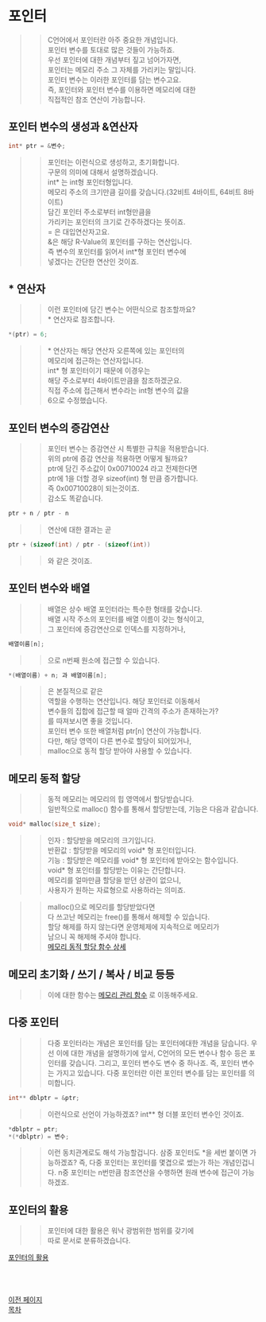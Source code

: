 # 포인터 

>> C언어에서 포인터란 아주 중요한 개념입니다.  
>> 포인터 변수를 토대로 많은 것들이 가능하죠.  
>> 우선 포인터에 대한 개념부터 짚고 넘어가자면,   
>> 포인터는 메모리 주소 그 자체를 가리키는 말입니다.  
>> 포인터 변수는 이러한 포인터를 담는 변수고요.  
>> 즉, 포인터와 포인터 변수를 이용하면 메모리에 대한  
>> 직접적인 참조 연산이 가능합니다. 

## 포인터 변수의 생성과 &연산자
```C
int* ptr = &변수;
```
>> 포인터는 이런식으로 생성하고, 초기화합니다.  
>> 구문의 의미에 대해서 설명하겠습니다.  
>> int* 는 int형 포인터형입니다.  
>> 메모리 주소의 크기만큼 길이를 갖습니다.(32비트 4바이트, 64비트 8바이트)  
>> 담긴 포인터 주소로부터 int형만큼을  
>> 가리키는 포인터의 크기로 간주하겠다는 뜻이죠.  
>> \= 은 대입연산자고요.  
>> &은 해당 R-Value의 포인터를 구하는 연산입니다.  
>> 즉 변수의 포인터를 읽어서 int\*형 포인터 변수에  
>> 넣겠다는 간단한 연산인 것이죠.  

## * 연산자 
>> 이런 포인터에 담긴 변수는 어떤식으로 참조할까요?  
>> \* 연산자로 참조합니다.  
```C
*(ptr) = 6;
```
>> \* 연산자는 해당 연산자 오른쪽에 있는 포인터의   
>> 메모리에 접근하는 연산자입니다.  
>> int* 형 포인터이기 때문에 이경우는   
>> 해당 주소로부터 4바이트만큼을 참조하겠군요.  
>> 직접 주소에 접근해서 변수라는 int형 변수의 값을  
>> 6으로 수정했습니다.  

## 포인터 변수의 증감연산
>> 포인터 변수는 증감연산 시 특별한 규칙을 적용받습니다.  
>> 위의 ptr에 증감 연산을 적용하면 어떻게 될까요?  
>> ptr에 담긴 주소값이 0x00710024 라고 전제한다면  
>> ptr에 1을 더할 경우 sizeof(int) 형 만큼 증가합니다.  
>> 즉 0x00710028이 되는것이죠.  
>> 감소도 똑같습니다.  
```C
ptr + n / ptr - n 
```
>> 연산에 대한 결과는 곧  
```C 
ptr + (sizeof(int) / ptr - (sizeof(int)) 
```
>> 와 같은 것이죠.  

## 포인터 변수와 배열  
>> 배열은 상수 배열 포인터라는 특수한 형태를 갖습니다.  
>> 배열 시작 주소의 포인터를 배열 이름이 갖는 형식이고,  
>> 그 포인터에 증감연산으로 인덱스를 지정하거나,
```C
배열이름[n];
```
>> 으로 n번째 원소에 접근할 수 있습니다. 
```C 
*(배열이름) + n; 과 배열이름[n]; 
```
>> 은 본질적으로 같은  
>> 역할을 수행하는 연산입니다. 해당 포인터로 이동해서  
>> 변수들의 집합에 접근할 때 얼마 간격의 주소가 존재하는가?  
>> 를 따져보시면 좋을 것입니다.  
>> 포인터 변수 또한 배열처럼 ptr[n] 연산이 가능합니다.  
>> 다만, 해당 영역이 다른 변수로 할당이 되어있거나,  
>> malloc으로 동적 할당 받아야 사용할 수 있습니다.  
  
## 메모리 동적 할당
>> 동적 메모리는 메모리의 힙 영역에서 할당받습니다.  
>> 일반적으로 malloc() 함수를 통해서 할당받는데, 기능은 다음과 같습니다.  
```C
void* malloc(size_t size);
```
>> 인자 : 할당받을 메모리의 크기입니다.  
>> 반환값 : 할당받을 메모리의 void* 형 포인터입니다.  
>> 기능 : 할당받은 메모리를 void* 형 포인터에 받아오는 함수입니다.  
>> void* 형 포인터를 할당받는 이유는 간단합니다.  
>> 메모리를 얼마만큼 할당을 받던 상관이 없으니,   
>> 사용자가 원하는 자료형으로 사용하라는 의미죠.  

>> malloc()으로 메모리를 할당받았다면  
>> 다 쓰고난 메모리는 free()를 통해서 해제할 수 있습니다.  
>> 할당 해제를 하지 않는다면 운영체제에 지속적으로 메모리가  
>> 남으니 꼭 해제해 주셔야 합니다.  
[메모리 동적 할당 함수 상세](https://github.com/Nighthom/Files/blob/main/Study/C/lesson/Pointer/%EB%A9%94%EB%AA%A8%EB%A6%AC%20%EB%8F%99%EC%A0%81%20%ED%95%A0%EB%8B%B9%20%ED%95%A8%EC%88%98.md)

## 메모리 초기화 / 쓰기 / 복사 / 비교 등등
>> 이에 대한 함수는
>> [메모리 관리 함수](https://github.com/Nighthom/Files/blob/main/Study/C/lesson/Pointer/%EB%A9%94%EB%AA%A8%EB%A6%AC%20%EA%B4%80%EB%A6%AC%20%ED%95%A8%EC%88%98.md) 로 이동해주세요.

## 다중 포인터
>> 다중 포인터라는 개념은
>> 포인터를 담는 포인터에대한 개념을 담습니다.
>> 우선 이에 대한 개념을 설명하기에 앞서, C언어의 모든
>> 변수나 함수 등은 포인터를 갖습니다.
>> 그리고, 포인터 변수도 변수 중 하나죠.
>> 즉, 포인터 변수는 가지고 있습니다.
>> 다중 포인터란 이런 포인터 변수를 담는 포인터를 의미합니다.
```C
int** dblptr = &ptr;
```
>> 이런식으로 선언이 가능하겠죠?
>> int** 형 더블 포인터 변수인 것이죠.
```C
*dblptr = ptr;
*(*dblptr) = 변수;
```
>> 이런 동치관계로도 해석 가능할겁니다.
>> 삼중 포인터도 \*을 세번 붙이면 가능하겠죠?
>> 즉, 다중 포인터는 포인터를 몇겹으로 썼는가 하는 개념인겁니다.
>> n중 포인터는 n번만큼 참조연산을 수행하면 원래 변수에 접근이 가능하겠죠.

## 포인터의 활용
>> 포인터에 대한 활용은 워낙 광범위한 범위를 갖기에  
>> 따로 문서로 분류하겠습니다.  

  [포인터의 활용](https://github.com/Nighthom/Files/tree/main/Study/C/lesson/Pointer/%ED%8F%AC%EC%9D%B8%ED%84%B0%20%ED%99%9C%EC%9A%A9)  
  
  
  <br><br><br>
  [이전 페이지](https://github.com/Nighthom/Files/tree/main/Study/C/lesson/%EB%B0%98%EB%B3%B5%EB%AC%B8)  
  [목차](https://github.com/Nighthom/Files/tree/main/Study/C)  
